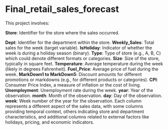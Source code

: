 # Final_retail_sales_forecast

This project involves:

**Store**: Identifier for the store where the sales occurred.

**Dept**: Identifier for the department within the store.
**Weekly_Sales**: Total sales for the week (target variable).
**IsHoliday**: Indicator of whether the week is during a holiday season (binary).
**Type**: Type of store (e.g., A, B, C) which could denote different formats or categories.
**Size**: Size of the store, typically in square feet.
**Temperature**: Average temperature during the week (likely in degrees Fahrenheit).
**Fuel_Price**: Average price of fuel during the week.
**MarkDown1 to MarkDown5**: Discount amounts for different promotions or markdowns (e.g., for different products or categories).
**CPI**: Consumer Price Index, a measure of inflation or the cost of living.
**Unemployment**: Unemployment rate during the week.
**year**: Year of the observation.
**month**: Month of the observation.
**day**: Day of the observation.
**week**: Week number of the year for the observation.
Each column represents a different aspect of the sales data, with some columns providing temporal context, others indicating store and department characteristics, and additional columns related to external factors like holidays, pricing, and economic indicators.
